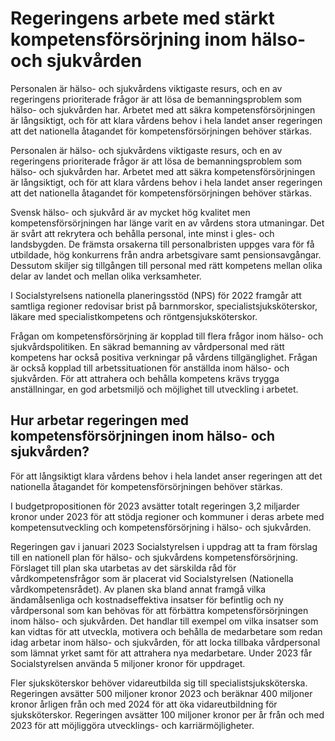 # Regeringens arbete med stärkt kompetensförsörjning inom hälso- och sjukvården

Personalen är hälso- och sjukvårdens viktigaste resurs, och en av regeringens prioriterade frågor är att lösa de bemanningsproblem som hälso- och sjukvården har. Arbetet med att säkra kompetensförsörjningen är långsiktigt, och för att klara vårdens behov i hela landet anser regeringen att det nationella åtagandet för kompetensförsörjningen behöver stärkas.

Personalen är hälso- och sjukvårdens viktigaste resurs, och en av regeringens prioriterade frågor är att lösa de bemanningsproblem som hälso- och sjukvården har. Arbetet med att säkra kompetensförsörjningen är långsiktigt, och för att klara vårdens behov i hela landet anser regeringen att det nationella åtagandet för kompetensförsörjningen behöver stärkas.

Svensk hälso- och sjukvård är av mycket hög kvalitet men kompetensförsörjningen har länge varit en av vårdens stora utmaningar. Det är svårt att rekrytera och behålla personal, inte minst i gles- och landsbygden. De främsta orsakerna till personalbristen uppges vara för få utbildade, hög konkurrens från andra arbetsgivare samt pensionsavgångar. Dessutom skiljer sig tillgången till personal med rätt kompetens mellan olika delar av landet och mellan olika verksamheter.

I Socialstyrelsens nationella planeringsstöd (NPS) för 2022 framgår att samtliga regioner redovisar brist på barnmorskor, specialistsjuksköterskor, läkare med specialistkompetens och röntgensjuksköterskor.

Frågan om kompetensförsörjning är kopplad till flera frågor inom hälso- och sjukvårdspolitiken. En säkrad bemanning av vårdpersonal med rätt kompetens har också positiva verkningar på vårdens tillgänglighet. Frågan är också kopplad till arbetssituationen för anställda inom hälso- och sjukvården. För att attrahera och behålla kompetens krävs trygga anställningar, en god arbetsmiljö och möjlighet till utveckling i arbetet.

## Hur arbetar regeringen med kompetensförsörjningen inom hälso- och sjukvården?

För att långsiktigt klara vårdens behov i hela landet anser regeringen att det nationella åtagandet för kompetensförsörjningen behöver stärkas.

I budgetpropositionen för 2023 avsätter totalt regeringen 3,2 miljarder kronor under 2023 för att stödja regioner och kommuner i deras arbete med kompetensutveckling och kompetensförsörjning i hälso- och sjukvården.

Regeringen gav i januari 2023 Socialstyrelsen i uppdrag att ta fram förslag till en nationell plan för hälso- och sjukvårdens kompetensförsörjning. Förslaget till plan ska utarbetas av det särskilda råd för vårdkompetensfrågor som är placerat vid Socialstyrelsen (Nationella vårdkompetensrådet). Av planen ska bland annat framgå vilka ändamålsenliga och kostnadseffektiva insatser för befintlig och ny vårdpersonal som kan behövas för att förbättra kompetensförsörjningen inom hälso- och sjukvården. Det handlar till exempel om vilka insatser som kan vidtas för att utveckla, motivera och behålla de medarbetare som redan idag arbetar inom hälso- och sjukvården, för att locka tillbaka vårdpersonal som lämnat yrket samt för att attrahera nya medarbetare. Under 2023 får Socialstyrelsen använda 5 miljoner kronor för uppdraget.

Fler sjuksköterskor behöver vidareutbilda sig till specialistsjuksköterska. Regeringen avsätter 500 miljoner kronor 2023 och beräknar 400 miljoner kronor årligen från och med 2024 för att öka vidareutbildning för sjuksköterskor. Regeringen avsätter 100 miljoner kronor per år från och med 2023 för att möjliggöra utvecklings- och karriärmöjligheter.
